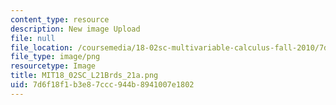 ```yaml
---
content_type: resource
description: New image Upload
file: null
file_location: /coursemedia/18-02sc-multivariable-calculus-fall-2010/7d6f18f1b3e87ccc944b8941007e1802_MIT18_02SC_L21Brds_21a.png
file_type: image/png
resourcetype: Image
title: MIT18_02SC_L21Brds_21a.png
uid: 7d6f18f1-b3e8-7ccc-944b-8941007e1802
---
```

